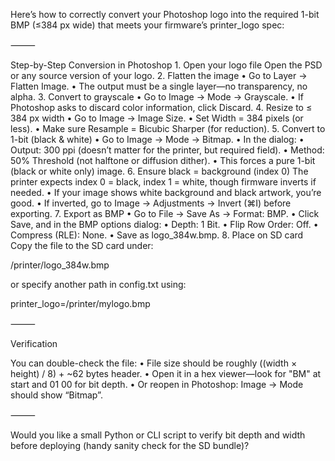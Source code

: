 Here’s how to correctly convert your Photoshop logo into the required 1-bit BMP (≤384 px wide) that meets your firmware’s printer_logo spec:

⸻

Step-by-Step Conversion in Photoshop
	1.	Open your logo file
Open the PSD or any source version of your logo.
	2.	Flatten the image
	•	Go to Layer → Flatten Image.
	•	The output must be a single layer—no transparency, no alpha.
	3.	Convert to grayscale
	•	Go to Image → Mode → Grayscale.
	•	If Photoshop asks to discard color information, click Discard.
	4.	Resize to ≤ 384 px width
	•	Go to Image → Image Size.
	•	Set Width = 384 pixels (or less).
	•	Make sure Resample = Bicubic Sharper (for reduction).
	5.	Convert to 1-bit (black & white)
	•	Go to Image → Mode → Bitmap.
	•	In the dialog:
	•	Output: 300 ppi (doesn’t matter for the printer, but required field).
	•	Method: 50% Threshold (not halftone or diffusion dither).
	•	This forces a pure 1-bit (black or white only) image.
	6.	Ensure black = background (index 0)
The printer expects index 0 = black, index 1 = white, though firmware inverts if needed.
	•	If your image shows white background and black artwork, you’re good.
	•	If inverted, go to Image → Adjustments → Invert (⌘I) before exporting.
	7.	Export as BMP
	•	Go to File → Save As → Format: BMP.
	•	Click Save, and in the BMP options dialog:
	•	Depth: 1 Bit.
	•	Flip Row Order: Off.
	•	Compress (RLE): None.
	•	Save as logo_384w.bmp.
	8.	Place on SD card
Copy the file to the SD card under:

/printer/logo_384w.bmp

or specify another path in config.txt using:

printer_logo=/printer/mylogo.bmp



⸻

Verification

You can double-check the file:
	•	File size should be roughly ((width × height) / 8) + ~62 bytes header.
	•	Open it in a hex viewer—look for "BM" at start and 01 00 for bit depth.
	•	Or reopen in Photoshop: Image → Mode should show “Bitmap”.

⸻

Would you like a small Python or CLI script to verify bit depth and width before deploying (handy sanity check for the SD bundle)?